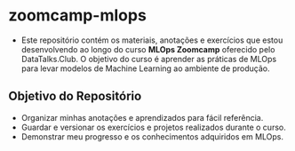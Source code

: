 # zoomcamp-mlops

- Este repositório contém os materiais, anotações e exercícios que estou desenvolvendo ao longo do curso **MLOps Zoomcamp** oferecido pelo DataTalks.Club. O objetivo do curso é aprender as práticas de MLOps para levar modelos de Machine Learning ao ambiente de produção.

## Objetivo do Repositório
  
- Organizar minhas anotações e aprendizados para fácil referência.
- Guardar e versionar os exercícios e projetos realizados durante o curso.
- Demonstrar meu progresso e os conhecimentos adquiridos em MLOps.
